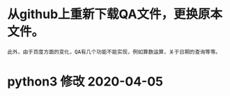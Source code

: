 #   从github上重新下载QA文件，更换原本文件。
    此外，由于百度方面的变化，QA有几个功能不能实现，例如算数运算，关于日期的查询等等。
# python3  修改 2020-04-05